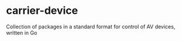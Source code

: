 # carrier-device
Collection of packages in a standard format for control of AV devices, written in Go
